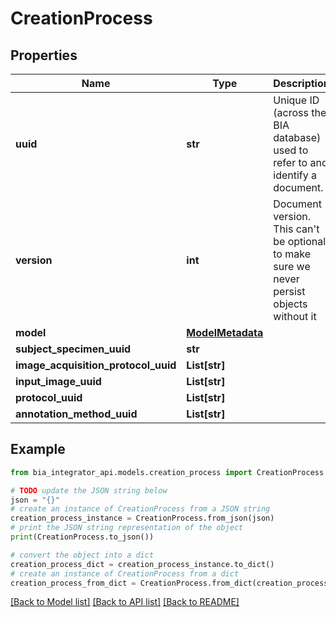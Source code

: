 # CreationProcess


## Properties

Name | Type | Description | Notes
------------ | ------------- | ------------- | -------------
**uuid** | **str** | Unique ID (across the BIA database) used to refer to and identify a document. | 
**version** | **int** | Document version. This can&#39;t be optional to make sure we never persist objects without it | 
**model** | [**ModelMetadata**](ModelMetadata.md) |  | [optional] 
**subject_specimen_uuid** | **str** |  | [optional] 
**image_acquisition_protocol_uuid** | **List[str]** |  | [optional] 
**input_image_uuid** | **List[str]** |  | [optional] 
**protocol_uuid** | **List[str]** |  | [optional] 
**annotation_method_uuid** | **List[str]** |  | [optional] 

## Example

```python
from bia_integrator_api.models.creation_process import CreationProcess

# TODO update the JSON string below
json = "{}"
# create an instance of CreationProcess from a JSON string
creation_process_instance = CreationProcess.from_json(json)
# print the JSON string representation of the object
print(CreationProcess.to_json())

# convert the object into a dict
creation_process_dict = creation_process_instance.to_dict()
# create an instance of CreationProcess from a dict
creation_process_from_dict = CreationProcess.from_dict(creation_process_dict)
```
[[Back to Model list]](../README.md#documentation-for-models) [[Back to API list]](../README.md#documentation-for-api-endpoints) [[Back to README]](../README.md)


